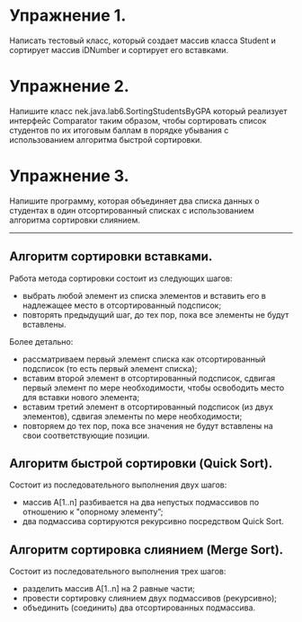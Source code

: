# Упражнение 1.
Написать тестовый класс, который создает массив класса Student и сортирует массив iDNumber и сортирует его вставками.

# Упражнение 2.
Напишите класс nek.java.lab6.SortingStudentsByGPA который реализует интерфейс Comparator таким образом, чтобы сортировать список студентов по их итоговым баллам в порядке убывания с использованием алгоритма быстрой сортировки.

# Упражнение 3.
Напишите программу, которая объединяет два списка данных о студентах в один отсортированный списках с использованием алгоритма сортировки слиянием.

***

## Алгоритм сортировки вставками.
Работа метода сортировки состоит из следующих шагов:

- выбрать любой элемент из списка элементов и вставить его в надлежащее место в отсортированный подсписок;
- повторять предыдущий шаг, до тех пор, пока все элементы не будут вставлены.

Более детально:

- рассматриваем первый элемент списка как отсортированный подсписок (то есть первый элемент списка);
- вставим второй элемент в отсортированный подсписок, сдвигая первый элемент по мере необходимости, чтобы освободить место для вставки нового элемента;
- вставим третий элемент в отсортированный подсписок (из двух элементов), сдвигая элементы по мере необходимости;
- повторяем до тех пор, пока все значения не будут вставлены на свои соответствующие позиции.


## Алгоритм быстрой сортировки (Quick Sort).
Состоит из последовательного выполнения двух шагов:

- массив A[1..n] разбивается на два непустых подмассивов по отношению к "опорному элементу”;
- два подмассива сортируются рекурсивно посредством Quick Sort.

## Алгоритм сортировка слиянием (Merge Sort).
Состоит из последовательного выполнения трех шагов:

- разделить массив A[1..n] на 2 равные части;
- провести сортировку слиянием двух подмассивов (рекурсивно);
- объединить (соединить) два отсортированных подмассива.